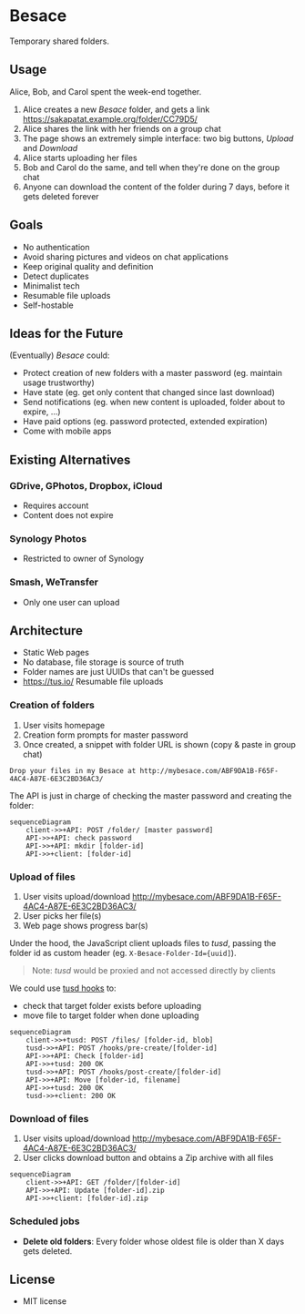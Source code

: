 # Besace

Temporary shared folders.

## Usage

Alice, Bob, and Carol spent the week-end together.

1. Alice creates a new *Besace* folder, and gets a link https://sakapatat.example.org/folder/CC79D5/
2. Alice shares the link with her friends on a group chat
3. The page shows an extremely simple interface: two big buttons, *Upload* and *Download*
4. Alice starts uploading her files
5. Bob and Carol do the same, and tell when they're done on the group chat
6. Anyone can download the content of the folder during 7 days, before it gets deleted forever

## Goals

- No authentication
- Avoid sharing pictures and videos on chat applications
- Keep original quality and definition
- Detect duplicates
- Minimalist tech
- Resumable file uploads
- Self-hostable

## Ideas for the Future

(Eventually) *Besace* could:

- Protect creation of new folders with a master password (eg. maintain usage trustworthy)
- Have state (eg. get only content that changed since last download)
- Send notifications (eg. when new content is uploaded, folder about to expire, ...)
- Have paid options (eg. password protected, extended expiration)
- Come with mobile apps

## Existing Alternatives

### GDrive, GPhotos, Dropbox, iCloud

- Requires account
- Content does not expire

### Synology Photos

- Restricted to owner of Synology

### Smash, WeTransfer

- Only one user can upload

## Architecture

* Static Web pages
* No database, file storage is source of truth
* Folder names are just UUIDs that can't be guessed
* https://tus.io/ Resumable file uploads

### Creation of folders

1. User visits homepage
2. Creation form prompts for master password
3. Once created, a snippet with folder URL is shown (copy & paste in group chat)

```
Drop your files in my Besace at http://mybesace.com/ABF9DA1B-F65F-4AC4-A87E-6E3C2BD36AC3/
```

The API is just in charge of checking the master password and creating the folder:

```mermaid
sequenceDiagram
    client->>+API: POST /folder/ [master password]
    API->>+API: check password
    API->>+API: mkdir [folder-id]
    API->>+client: [folder-id]
```

### Upload of files

1. User visits upload/download http://mybesace.com/ABF9DA1B-F65F-4AC4-A87E-6E3C2BD36AC3/
2. User picks her file(s)
3. Web page shows progress bar(s)

Under the hood, the JavaScript client uploads files to *tusd*, passing the folder id as custom header (eg. `X-Besace-Folder-Id={uuid]`).

> Note: *tusd* would be proxied and not accessed directly by clients

We could use [tusd hooks](https://github.com/tus/tusd/blob/main/docs/hooks.md) to:

- check that target folder exists before uploading
- move file to target folder when done uploading

```mermaid
sequenceDiagram
    client->>+tusd: POST /files/ [folder-id, blob]
    tusd->>+API: POST /hooks/pre-create/[folder-id]
    API->>+API: Check [folder-id]
    API->>+tusd: 200 OK
    tusd->>+API: POST /hooks/post-create/[folder-id]
    API->>+API: Move [folder-id, filename]
    API->>+tusd: 200 OK
    tusd->>+client: 200 OK
```

### Download of files

1. User visits upload/download http://mybesace.com/ABF9DA1B-F65F-4AC4-A87E-6E3C2BD36AC3/
2. User clicks download button and obtains a Zip archive with all files

```mermaid
sequenceDiagram
    client->>+API: GET /folder/[folder-id]
    API->>+API: Update [folder-id].zip
    API->>+client: [folder-id].zip
```

### Scheduled jobs

* **Delete old folders**: Every folder whose oldest file is older than X days gets deleted. 

## License

- MIT license
